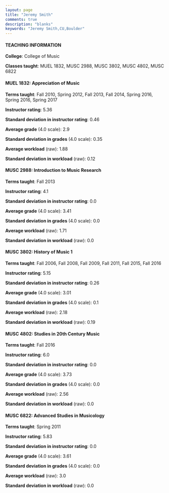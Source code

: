 ```yaml
---
layout: page
title: "Jeremy Smith" 
comments: true
description: "blanks"
keywords: "Jeremy Smith,CU,Boulder"
---
```

<head>
<script src="https://ajax.googleapis.com/ajax/libs/jquery/2.1.3/jquery.min.js"></script>
<script src="https://dl.dropboxusercontent.com/s/pc42nxpaw1ea4o9/highcharts.js?dl=0"></script>
<!-- <script src="../assets/js/highcharts.js"></script> -->
<style type="text/css">@font-face {
	font-family: "Bebas Neue";
	src: url(https://www.filehosting.org/file/details/544349/BebasNeue Regular.otf) format("opentype");
	}
	h1.Bebas { 
		font-family: "Bebas Neue", Verdana, Tahoma;
	}
</style>
</head>
	   
#### TEACHING INFORMATION

**College**: College of Music

**Classes taught**: MUEL 1832, MUSC 2988, MUSC 3802, MUSC 4802, MUSC 6822

#### MUEL 1832: Appreciation of Music

**Terms taught**: Fall 2010, Spring 2012, Fall 2013, Fall 2014, Spring 2016, Spring 2016, Spring 2017

**Instructor rating**: 5.36

**Standard deviation in instructor rating**: 0.46

**Average grade** (4.0 scale): 2.9

**Standard deviation in grades** (4.0 scale): 0.35

**Average workload** (raw): 1.88

**Standard deviation in workload** (raw): 0.12

#### MUSC 2988: Introduction to Music Research

**Terms taught**: Fall 2013

**Instructor rating**: 4.1

**Standard deviation in instructor rating**: 0.0

**Average grade** (4.0 scale): 3.41

**Standard deviation in grades** (4.0 scale): 0.0

**Average workload** (raw): 1.71

**Standard deviation in workload** (raw): 0.0

#### MUSC 3802: History of Music 1

**Terms taught**: Fall 2006, Fall 2008, Fall 2009, Fall 2011, Fall 2015, Fall 2016

**Instructor rating**: 5.15

**Standard deviation in instructor rating**: 0.26

**Average grade** (4.0 scale): 3.01

**Standard deviation in grades** (4.0 scale): 0.1

**Average workload** (raw): 2.18

**Standard deviation in workload** (raw): 0.19

#### MUSC 4802: Studies in 20th Century Music

**Terms taught**: Fall 2016

**Instructor rating**: 6.0

**Standard deviation in instructor rating**: 0.0

**Average grade** (4.0 scale): 3.73

**Standard deviation in grades** (4.0 scale): 0.0

**Average workload** (raw): 2.56

**Standard deviation in workload** (raw): 0.0

#### MUSC 6822: Advanced Studies in Musicology

**Terms taught**: Spring 2011

**Instructor rating**: 5.83

**Standard deviation in instructor rating**: 0.0

**Average grade** (4.0 scale): 3.61

**Standard deviation in grades** (4.0 scale): 0.0

**Average workload** (raw): 3.0

**Standard deviation in workload** (raw): 0.0

